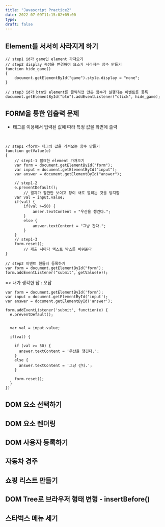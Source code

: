 ```yaml
---
title: "Javascript Practice2"
date: 2022-07-09T11:15:02+09:00
type: 
draft: false
---
```



## Element를 서서히 사라지게 하기
```JS
// step1 id가 game인 element 가져오기
// step2 display 속성을 변경하여 요소가 사라지는 함수 만들기
function hide_game() 
{
    document.getElementById("game").style.display = "none";
}

// step3 id가 btn인 element를 클릭하면 만든 함수가 실행되는 이벤트를 등록
document.getElementById("btn").addEventListener("click", hide_game);
```

## FORM을 통한 입출력 문제
* <form> 태그를 이용해서 입력된 값에 따라 특정 값을 화면에 출력
```JS


// step1 <form> 태그의 값을 가져오는 함수 만들기
function getValue(e)
{
    // step1-1 필요한 element 가져오기
    var form = document.getElementById("form");
    var input = document.getElementById("input");
    var answer = document.getElementById("answer");

    // step1-2
    e.preventDefault();
        // 결과가 잠깐만 보이고 창이 새로 열리는 것을 방지함
    var val = input.value;
    if(val) {
        if(val >=50) {
            anser.textContent = "우산을 챙긴다.";
        }
        else {
            answer.textContent = "그냥 간다.";
        }
    }
    // step1-3
    form.reset(); 
        // 제출 시마다 텍스트 박스를 비워준다
}

// step2 이벤트 핸들러 등록하기
var form = document.getElementById("form");
form.addEventListener("submit", getValue(e));
```
=> 내가 생각한 답 : 오답
```JS
var form = document.getElementById('form');
var input = document.getElementById('input');
var answer = document.getElementById('answer');

form.addEventListener('submit', function(e) {
  e.preventDefault();


  var val = input.value;
  
  if(val) {
  
    if (val >= 50) {
      answer.textContent = '우산을 챙긴다.';
    }
    else {
      answer.textContent = '그냥 간다.';
    }
    
    form.reset();
  }
})
```

## DOM 요소 선택하기

## DOM 요소 렌더링

## DOM 사용자 등록하기

## 자동차 경주

## 쇼핑 리스트 만들기

## DOM Tree로 브라우저 형태 변형 - insertBefore()

## 스타벅스 메뉴 세기